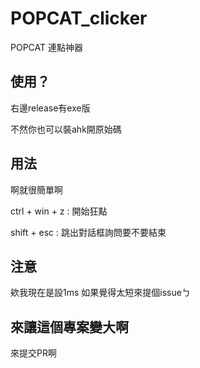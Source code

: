 # POPCAT_clicker
POPCAT 連點神器

## 使用？

右邊release有exe版

不然你也可以裝ahk開原始碼

## 用法
啊就很簡單啊

ctrl + win + z : 開始狂點

shift + esc : 跳出對話框詢問要不要結束

## 注意
欸我現在是設1ms 如果覺得太短來提個issueㄅ

## 來讓這個專案變大啊
來提交PR啊
